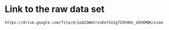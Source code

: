 # Link to the raw data set

``` bash
https://drive.google.com/file/d/1oAZ2WmtrsnEe7Ie1gfI9CHHz_dZHXMQK/view?usp=sharing
```